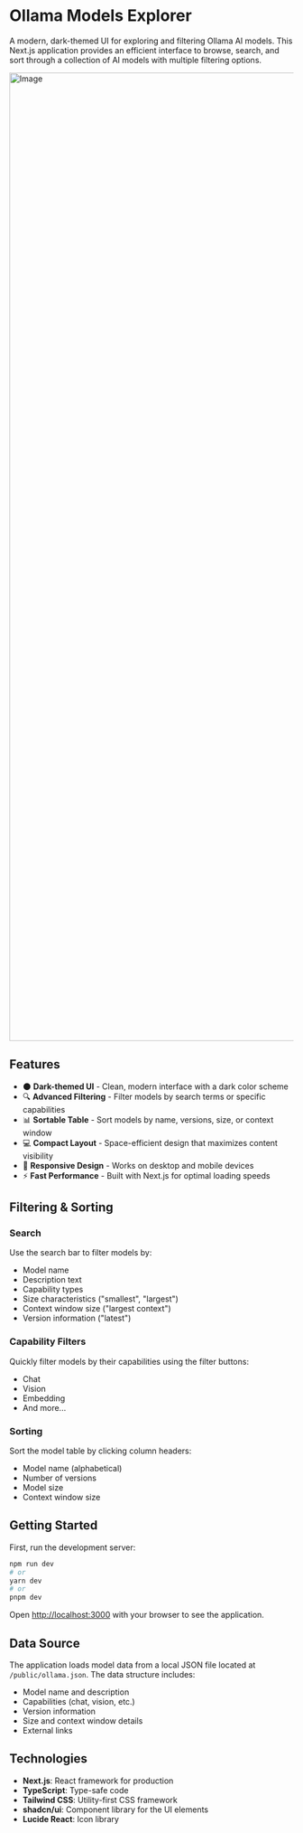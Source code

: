 # Ollama Models Explorer

A modern, dark-themed UI for exploring and filtering Ollama AI models. This Next.js application provides an efficient interface to browse, search, and sort through a collection of AI models with multiple filtering options.

<img width="3024" height="1714" alt="Image" src="https://github.com/user-attachments/assets/48895735-134b-4410-a52d-921fab587dc1" />

## Features

- 🌑 **Dark-themed UI** - Clean, modern interface with a dark color scheme
- 🔍 **Advanced Filtering** - Filter models by search terms or specific capabilities
- 📊 **Sortable Table** - Sort models by name, versions, size, or context window
- 💻 **Compact Layout** - Space-efficient design that maximizes content visibility
- 📱 **Responsive Design** - Works on desktop and mobile devices
- ⚡ **Fast Performance** - Built with Next.js for optimal loading speeds

## Filtering & Sorting

### Search
Use the search bar to filter models by:
- Model name
- Description text
- Capability types
- Size characteristics ("smallest", "largest")
- Context window size ("largest context")
- Version information ("latest")

### Capability Filters
Quickly filter models by their capabilities using the filter buttons:
- Chat
- Vision
- Embedding
- And more...

### Sorting
Sort the model table by clicking column headers:
- Model name (alphabetical)
- Number of versions
- Model size
- Context window size

## Getting Started

First, run the development server:

```bash
npm run dev
# or
yarn dev
# or
pnpm dev
```

Open [http://localhost:3000](http://localhost:3000) with your browser to see the application.

## Data Source

The application loads model data from a local JSON file located at `/public/ollama.json`. The data structure includes:

- Model name and description
- Capabilities (chat, vision, etc.)
- Version information
- Size and context window details
- External links

## Technologies

- **Next.js**: React framework for production
- **TypeScript**: Type-safe code
- **Tailwind CSS**: Utility-first CSS framework
- **shadcn/ui**: Component library for the UI elements
- **Lucide React**: Icon library
